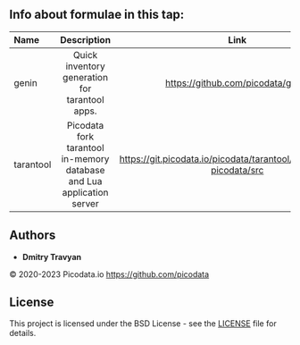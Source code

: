 ## Info about formulae in this tap:

| Name      |                              Description                              |                                  Link                                   |
|:----------|:---------------------------------------------------------------------:|:-----------------------------------------------------------------------:|
| genin     |            Quick inventory generation for tarantool apps.             |                    https://github.com/picodata/genin                    |
| tarantool | Picodata fork tarantool in-memory database and Lua application server |  https://git.picodata.io/picodata/tarantool/-/tree/2.10.5-picodata/src  |

## Authors

- **Dmitry Travyan**

© 2020-2023 Picodata.io https://github.com/picodata

## License

This project is licensed under the BSD License - see the [LICENSE](LICENSE) file for details.